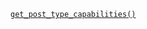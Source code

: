 <p><code><a href="https://developer.wordpress.org/reference/functions/get_post_type_capabilities/">get_post_type_capabilities()</a></code></p>

<blockquote>



</blockquote>
